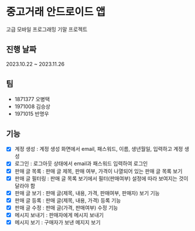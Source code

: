 # 중고거래 안드로이드 앱

고급 모바일 프로그래밍 기말 프로젝트

## 진행 날짜

2023.10.22 ~ 2023.11.26

## 팀

- 1871377 오병택
- 1971008 김승상
- 1971015 반명우

## 기능

- [x] 계정 생성 : 계정 생성 화면에서 email, 패스워드, 이름, 생년월일, 입력하고 계정 생성
- [x] 로그인 : 로그아웃 상태에서 email과 패스워드 입력하여 로그인
- [x] 판매 글 목록 : 판매 글 제목, 판매 여부, 가격이 나열되어 있는 판매 글 목록 보기
- [x] 판매 글 필터링 : 판매 글 목록 보기에서 필터(판매여부) 설정에 따라 보여지는 것이 달라야 함
- [x] 판매 글 보기 : 판매 글(제목, 내용, 가격, 판매여부, 판매자) 보기 기능
- [x] 판매 글 등록 : 판매 글(제목, 내용, 가격) 등록 기능
- [x] 판매 글 수정 : 판매 글(가격, 판매여부) 수정 기능
- [x] 메시지 보내기 : 판매자에게 메시지 보내기
- [x] 메시지 보기 : 구매자가 보낸 메지지 보기

